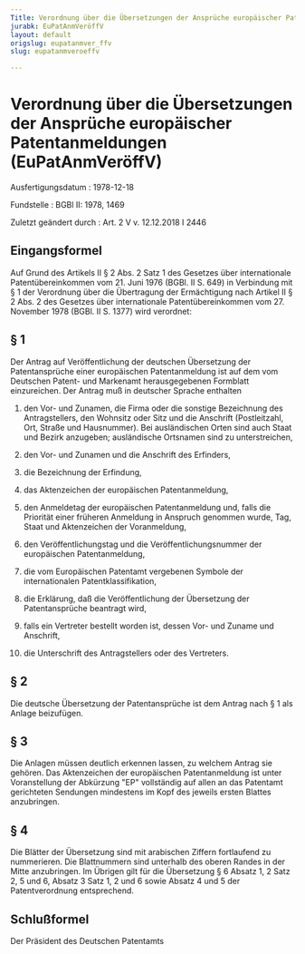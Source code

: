 ```yaml
---
Title: Verordnung über die Übersetzungen der Ansprüche europäischer Patentanmeldungen
jurabk: EuPatAnmVeröffV
layout: default
origslug: eupatanmver_ffv
slug: eupatanmveroeffv

---
```


# Verordnung über die Übersetzungen der Ansprüche europäischer Patentanmeldungen (EuPatAnmVeröffV)

Ausfertigungsdatum
:   1978-12-18

Fundstelle
:   BGBl II: 1978, 1469

Zuletzt geändert durch
:   Art. 2 V v. 12.12.2018 I 2446


## Eingangsformel

Auf Grund des Artikels II § 2 Abs. 2 Satz 1 des Gesetzes über internationale Patentübereinkommen vom 21. Juni 1976 (BGBl. II S. 649) in Verbindung mit § 1 der Verordnung über die Übertragung der Ermächtigung nach Artikel II § 2 Abs. 2 des Gesetzes über internationale Patentübereinkommen vom 27. November 1978 (BGBl. II S. 1377) wird verordnet:


## § 1

Der Antrag auf Veröffentlichung der deutschen Übersetzung der Patentansprüche einer europäischen Patentanmeldung ist auf dem vom Deutschen Patent- und Markenamt herausgegebenen Formblatt einzureichen. Der Antrag muß in deutscher Sprache enthalten

1.  den Vor- und Zunamen, die Firma oder die sonstige Bezeichnung des Antragstellers, den Wohnsitz oder Sitz und die Anschrift (Postleitzahl, Ort, Straße und Hausnummer). Bei ausländischen Orten sind auch Staat und Bezirk anzugeben; ausländische Ortsnamen sind zu unterstreichen,


2.  den Vor- und Zunamen und die Anschrift des Erfinders,


3.  die Bezeichnung der Erfindung,


4.  das Aktenzeichen der europäischen Patentanmeldung,


5.  den Anmeldetag der europäischen Patentanmeldung und, falls die Priorität einer früheren Anmeldung in Anspruch genommen wurde, Tag, Staat und Aktenzeichen der Voranmeldung,


6.  den Veröffentlichungstag und die Veröffentlichungsnummer der europäischen Patentanmeldung,


7.  die vom Europäischen Patentamt vergebenen Symbole der internationalen Patentklassifikation,


8.  die Erklärung, daß die Veröffentlichung der Übersetzung der Patentansprüche beantragt wird,


9.  falls ein Vertreter bestellt worden ist, dessen Vor- und Zuname und Anschrift,


10. die Unterschrift des Antragstellers oder des Vertreters.





## § 2

Die deutsche Übersetzung der Patentansprüche ist dem Antrag nach § 1 als Anlage beizufügen.


## § 3

Die Anlagen müssen deutlich erkennen lassen, zu welchem Antrag sie gehören. Das Aktenzeichen der europäischen Patentanmeldung ist unter Voranstellung der Abkürzung "EP" vollständig auf allen an das Patentamt gerichteten Sendungen mindestens im Kopf des jeweils ersten Blattes anzubringen.


## § 4

Die Blätter der Übersetzung sind mit arabischen Ziffern fortlaufend zu nummerieren. Die Blattnummern sind unterhalb des oberen Randes in der Mitte anzubringen. Im Übrigen gilt für die Übersetzung § 6 Absatz 1, 2 Satz 2, 5 und 6, Absatz 3 Satz 1, 2 und 6 sowie Absatz 4 und 5 der Patentverordnung entsprechend.


## Schlußformel

Der Präsident des Deutschen Patentamts

